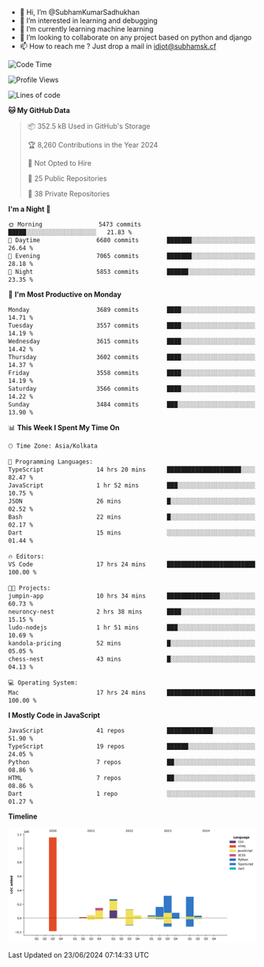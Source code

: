- 👋 Hi, I’m @SubhamKumarSadhukhan
- 👀 I’m interested in learning and debugging
- 🌱 I’m currently learning machine learning
- 💞️ I’m looking to collaborate on any project based on python and django
- 📫 How to reach me ?
      Just drop a mail in idiot@subhamsk.cf

<!---
SubhamKumarSadhukhan/SubhamKumarSadhukhan is a ✨ special ✨ repository because its `README.md` (this file) appears on your GitHub profile.
You can click the Preview link to take a look at your changes.
--->


<!--START_SECTION:waka-->
![Code Time](http://img.shields.io/badge/Code%20Time-2%2C254%20hrs%2022%20mins-blue)

![Profile Views](http://img.shields.io/badge/Profile%20Views-3-blue)

![Lines of code](https://img.shields.io/badge/From%20Hello%20World%20I%27ve%20Written-2.7%20million%20lines%20of%20code-blue)

**🐱 My GitHub Data** 

> 📦 352.5 kB Used in GitHub's Storage 
 > 
> 🏆 8,260 Contributions in the Year 2024
 > 
> 🚫 Not Opted to Hire
 > 
> 📜 25 Public Repositories 
 > 
> 🔑 38 Private Repositories 
 > 
**I'm a Night 🦉** 

```text
🌞 Morning                5473 commits        █████░░░░░░░░░░░░░░░░░░░░   21.83 % 
🌆 Daytime                6680 commits        ███████░░░░░░░░░░░░░░░░░░   26.64 % 
🌃 Evening                7065 commits        ███████░░░░░░░░░░░░░░░░░░   28.18 % 
🌙 Night                  5853 commits        ██████░░░░░░░░░░░░░░░░░░░   23.35 % 
```
📅 **I'm Most Productive on Monday** 

```text
Monday                   3689 commits        ████░░░░░░░░░░░░░░░░░░░░░   14.71 % 
Tuesday                  3557 commits        ████░░░░░░░░░░░░░░░░░░░░░   14.19 % 
Wednesday                3615 commits        ████░░░░░░░░░░░░░░░░░░░░░   14.42 % 
Thursday                 3602 commits        ████░░░░░░░░░░░░░░░░░░░░░   14.37 % 
Friday                   3558 commits        ████░░░░░░░░░░░░░░░░░░░░░   14.19 % 
Saturday                 3566 commits        ████░░░░░░░░░░░░░░░░░░░░░   14.22 % 
Sunday                   3484 commits        ███░░░░░░░░░░░░░░░░░░░░░░   13.90 % 
```


📊 **This Week I Spent My Time On** 

```text
🕑︎ Time Zone: Asia/Kolkata

💬 Programming Languages: 
TypeScript               14 hrs 20 mins      █████████████████████░░░░   82.47 % 
JavaScript               1 hr 52 mins        ███░░░░░░░░░░░░░░░░░░░░░░   10.75 % 
JSON                     26 mins             █░░░░░░░░░░░░░░░░░░░░░░░░   02.52 % 
Bash                     22 mins             █░░░░░░░░░░░░░░░░░░░░░░░░   02.17 % 
Dart                     15 mins             ░░░░░░░░░░░░░░░░░░░░░░░░░   01.44 % 

🔥 Editors: 
VS Code                  17 hrs 24 mins      █████████████████████████   100.00 % 

🐱‍💻 Projects: 
jumpin-app               10 hrs 34 mins      ███████████████░░░░░░░░░░   60.73 % 
neuroncy-nest            2 hrs 38 mins       ████░░░░░░░░░░░░░░░░░░░░░   15.15 % 
ludo-nodejs              1 hr 51 mins        ███░░░░░░░░░░░░░░░░░░░░░░   10.69 % 
kandola-pricing          52 mins             █░░░░░░░░░░░░░░░░░░░░░░░░   05.05 % 
chess-nest               43 mins             █░░░░░░░░░░░░░░░░░░░░░░░░   04.13 % 

💻 Operating System: 
Mac                      17 hrs 24 mins      █████████████████████████   100.00 % 
```

**I Mostly Code in JavaScript** 

```text
JavaScript               41 repos            █████████████░░░░░░░░░░░░   51.90 % 
TypeScript               19 repos            ██████░░░░░░░░░░░░░░░░░░░   24.05 % 
Python                   7 repos             ██░░░░░░░░░░░░░░░░░░░░░░░   08.86 % 
HTML                     7 repos             ██░░░░░░░░░░░░░░░░░░░░░░░   08.86 % 
Dart                     1 repo              ░░░░░░░░░░░░░░░░░░░░░░░░░   01.27 % 
```



**Timeline**

![Lines of Code chart](https://raw.githubusercontent.com/SubhamKumarSadhukhan/SubhamKumarSadhukhan/main/assets/bar_graph.png)


 Last Updated on 23/06/2024 07:14:33 UTC
<!--END_SECTION:waka-->
